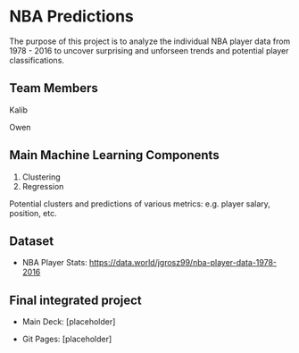 # NBA Predictions

The purpose of this project is to analyze the individual NBA player data from 1978 - 2016 to uncover surprising and unforseen trends and potential player classifications.

## Team Members
Kalib

Owen    

## Main Machine Learning Components
1. Clustering
2. Regression

Potential clusters and predictions of various metrics: e.g. player salary, position, etc.

## Dataset
- NBA Player Stats: https://data.world/jgrosz99/nba-player-data-1978-2016


## Final integrated project

- Main Deck: [placeholder]

- Git Pages: [placeholder]

